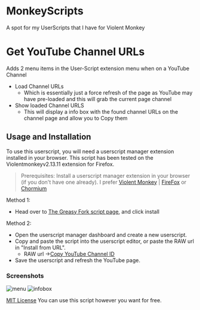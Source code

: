 # MonkeyScripts
A spot for my UserScripts that I have for Violent Monkey

# Get YouTube Channel URLs

Adds 2 menu items in the User-Script extension menu when on a YouTube Channel
 - Load Channel URLs 
   - Which is essentially just a force refresh of the page as YouTube may have pre-loaded and this will grab the current page channel
 - Show loaded Channel URLS
   - This will display a info box with the found channel URLs on the channel page and allow you to Copy them

## Usage and Installation

To use this userscript, you will need a userscript manager extension installed in your browser. This script has been tested on the Violentmonkeyv2.13.11 extension for Firefox.

> Prerequisites: Install a userscript manager extension in your browser (if you don't have one already). I prefer [Violent Monkey](https://violentmonkey.github.io/) | [FireFox](https://addons.mozilla.org/en-US/firefox/addon/violentmonkey/) or [Chormium](https://chrome.google.com/webstore/detail/violentmonkey/jinjaccalgkegednnccohejagnlnfdag)

Method 1:
* Head over to [The Greasy Fork script page](https://greasyfork.org/en/scripts/460715-copy-youtube-channel-id), and click install

Method 2:
* Open the userscript manager dashboard and create a new userscript.
* Copy and paste the script into the userscript editor, or paste the RAW url in "Install from URL". 
   - RAW url ->[Copy YouTube Channel ID](https://raw.githubusercontent.com/Vandekieft/MonkeyScripts/main/CopyYouTubeChannelID.txt)
* Save the userscript and refresh the YouTube page.

### Screenshots
![menu](https://github.com/Vandekieft/MonkeyScripts/assets/834985/a48e5174-4d1f-41f7-be00-1010ea686f79)
![infobox](https://github.com/Vandekieft/MonkeyScripts/assets/834985/311967c7-2a60-4007-a52e-8571d33f28da)

[MIT License](https://opensource.org/license/mit/)  You can use this script however you want for free.
